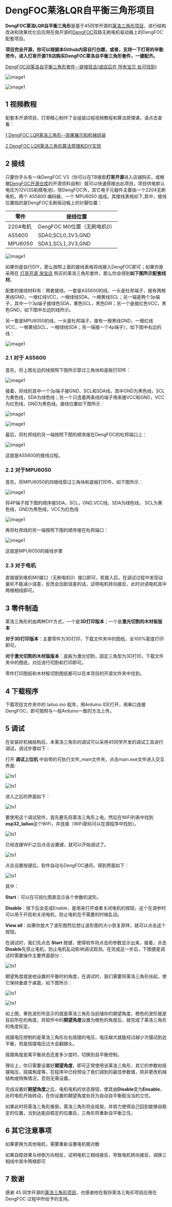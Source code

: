 # DengFOC莱洛LQR自平衡三角形项目
**DengFOC莱洛LQR自平衡三角形**是基于45同学开源的[莱洛三角形项目](https://gitee.com/coll45/foc)，进行结构改进和效果优化后应用在我开源的[DengFOC](https://github.com/ToanTech/Deng-s-foc-controller)双路无刷电机驱动器上的DengFOC配套项目。

**项目完全开源，你可以根据本Github内容自行白嫖，或者，支持一下灯哥的辛勤劳作，进入灯哥开源TB店购买DengFOC莱洛自平衡三角形套件，一键配齐。**

[DengFOC动莱洛自平衡三角形套件--链接猛击(进店后在 所有宝贝 处可找到)](https://shop564514875.taobao.com/)

![image1](pic/effect.gif)

![image1](pic/effect2.gif)

## 1 视频教程

配套本开源项目，灯哥精心制作了全组装过程视频教程和算法原理课，请点击查看：

[1 DengFOC LQR莱洛三角形--效果展示和机械组装](https://www.bilibili.com/video/BV1SU4y1Z72W/)

[2  DengFOC LQR莱洛三角形算法原理和DIY实现](https://www.bilibili.com/video/BV1JL4y177Z5/)

## 2 接线

只要你手头有一块DengFOC V3（你可以在TB搜索**灯哥开源**进入店铺购买，或根据[DengFOC开源仓库](https://github.com/ToanTech/Deng-s-foc-controller)的开源资料自制）就可以快速搭接出此项目，项目供电默认电压为12V(3S航模电池)，除DengFOC外，其它电子元器件主要由一个2204无刷电机，两个 AS5600 编码器，一个 MPU6050 组成。其接线表格如下,其中，接线位置指的是DengFOC无刷驱动板上的针脚位置：

| 零件     | 接线位置                    |
| -------- | --------------------------- |
| 2204电机 | DengFOC M0位置（无刷电机0） |
| AS5600   | SDA0,SCL0,3V3,GND           |
| MPU6050  | SDA1,SCL1,3V3,GND           |

![image1](pic/jxk.png)

如果你是自行DIY，那么按照上面的接线表格将线接入DengFOC即可；如果你是采用在 [灯哥开源 淘宝店](https://shop564514875.taobao.com/) 购买的莱洛三角形套件，那么你会得到**如下图所示配套线材**。

配套的接线材料有：两套接线，一套是AS5600的线，一头是杜邦端子，接有两根黑线GND，一根红线VCC，一根绿线SDA，一根黄线SCL；另一端是两个3p端子，其中一个3p端子接绿色SDA，黄色SCL，黑色DIR；另一个是接红色VCC，黑色GND，如下图中左边的线所示。

另一套是MPU6050的线，一头是杜邦端子，接有一根黑线GND，一根红线VCC，一根黄线SCL，一根绿线SDA；另一端接一个4p端子），如下图中右边的线：

![image1](pic/xc.jpg)

### 2.1 对于 AS5600

首先，将上图左边的线按照下图所示穿过三角块和底板打印件：

![image1](pic/jxbz3.jpg)

接着，将线的其中一个3p端子接GND、SCL和SDA线，其中GND为黑色线，SCL为黄色线，SDA为绿色线；另一个只连着两条线的端子用来接VCC和GND，VCC为红色线，GND为黑色线。接线位置如下图所示：

![image1](pic/jxbz1.jpg)

![image1](pic/jxbz2.jpg)

最后，将杜邦线的另一端按照下图的顺序接在DengFOC的杜邦端口上：

![image1](pic/jxbz4.jpg)

这就是AS5600的接线过程。

### 2.2 对于MPU6050

首先，将MPU6050的四根线穿过三角块和底板打印件，如下图所示：

![image1](pic/jxbz6.jpg)

将4P端子按下图的顺序接SDA，SCL，GND,VCC线，SDA为绿色线， SCL为黄色线，GND为黑色线，VCC为红色线

![image1](pic/jxbz5.jpg)

再将杜邦线的另一端按照下图的顺序接在杜邦端口：

![image1](pic/jxbz7.jpg)

这就是MPU6050的接线步骤

### 2.3 对于电机

直接接到电机M0接口（无刷电机0）接口即可，若接入后，在调试过程中发现动量轮不能减小误差，反而会加剧误差的话，证明电机转向接反，此时对调电机其中两根相线即可。

## 3 零件制造

莱洛三角形的由两种DIY方式，一个是**3D打印版本**；一个是**激光切割的木材板版本**

**对于3D打印版本**：主要零件为3D打印，下载文件夹中的图纸，全100%密度打印即可。

**对于激光切割的木材版版本**：底板为激光切割，固定三角型为3D打印，下载文件夹中的图纸，对应进行切割和打印即可。

零件打印图纸和木材板切割图纸都可以在本项目的开源文件夹中找到。

## 4 下载程序

下载项目文件夹中的 lailuo.ino 程序，用Arduino IDE打开，用串口连接DengFOC，即可按照与一般Arduino一致的方法上传。

## 5 调试

在安装好机械结构后，本莱洛三角形的调试可以采用45同学开发的调试工具进行调试，调试步骤如下：

打开 **调试上位机** 中自带的可执行文件_main文件夹，点击main.exe文件进入交互界面:

![ts1](pic/ts1.png)

![ts1](pic/ts2.png)

进入之后的界面如下：

![ts1](pic/ts3.png)

要使用这个调试软件，首先要先将莱洛三角形上电，然后在WiFi列表中找到**esp32_lailuo**这个WiFi，并连接（WiFi密码可以在源程序中找到）。

![ts1](pic/ts5.png)

已经连接WiFi之后点击设置键，就可以开始调试了。

![ts1](pic/ts6.png)

点击设置按键后，软件自动与DengFOC通讯，得到界面如下：

![ts1](pic/ts7.png)

其中：

**Start**：可以在可视化图表显示各个参数的波形。

**Disable**：按下后会变成Enable，是用来打开或者关闭电机的按钮，这个在调参时可以用于开启和关闭电机，防止电机在不需要的时候乱动。

**View all**：如果你放大了波形图然后想让波形图的大小恢复原样，就可以点击这个按钮。

在调试时，我们先点击 **Start** 按键，使得软件将点击的参数显示出来，接着，点击**Disable**先禁止电机，防止电机乱动影响调试观测。在完成这一步后，下图便是调试时需要操作主要界面部分：

![ts1](pic/ts8.png)

期望角度就是他设置的平衡时的角度，在调试时，我们需要将莱洛三角形扶起，使它保持垂直于桌面，如下图所示：

![ts1](pic/ts9.jpg)

![ts1](pic/ts10.png)

如上图，黄色波形所显示的就是莱洛三角形当前储存的期望角度，橙色的波形就是目前所在的角度，将软件中的**期望角度**设置为橙色的角度后，就完成了莱洛三角形的角度标定。

摇摆电压控制的是莱洛三角形左右摇摆的电压，电压越大就能经过越少次摆动到达平衡，但是摇摆电压过大会翻跟头。

摇摆角度是离平衡状态还差多少度时，切换到自平衡控制。

理论上，你只需要设置好**期望角度**，即可正常使用该莱洛三角形，其它的参数如摇摆电压，摇摆角度等，在程序中已经预设了我们调到的最佳参数值，除非更改机械结构或特殊情况，否则无需设置。

完成设置好**期望角度**之后，电机电机的状态按钮，使其由**Disable**变为**Ensable**，此时电机开始转动，在你设置的期望角度处将为自动自平衡稳当当的立住。

如果此时将莱洛三角形推倒，莱洛三角形将会摇晃，并努力使得自己回到能够自稳定的位置，当到达能自稳定的位置后，三角形将重新自平衡立住。

## 6 其它注意事项

如果更换为其他电机，需要重新设置电机极对数

如果自稳效果与倾倒方向相反，证明电机三相线接反，导致电机转向接反，调换三相线中其中两根即可

## 7 致谢

感谢 45 同学开源的[莱洛三角形项目](https://gitee.com/coll45/foc)，也感谢他在我将莱洛三角形项目应用在 DengFOC 过程中所给予的支持。

